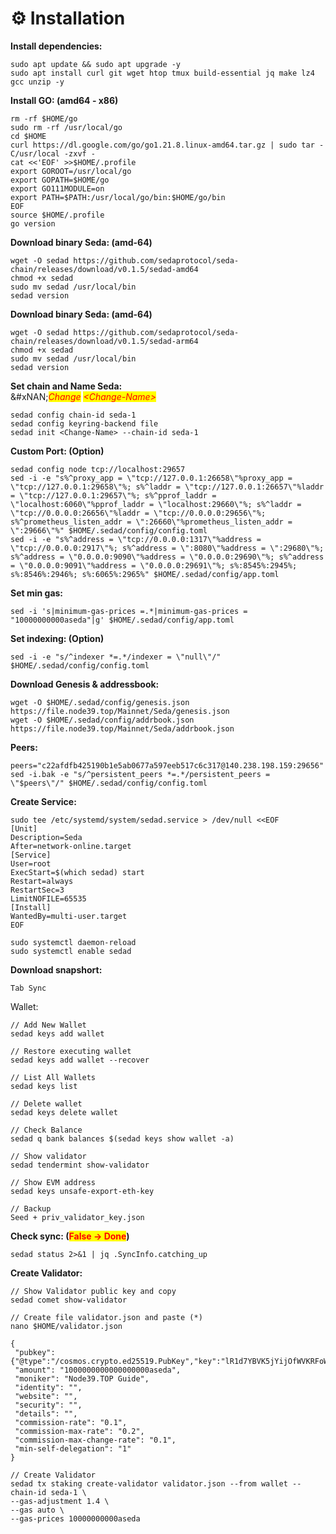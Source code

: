# ⚙️ Installation

**Install dependencies:**

```
sudo apt update && sudo apt upgrade -y
sudo apt install curl git wget htop tmux build-essential jq make lz4 gcc unzip -y
```

**Install GO: (amd64 - x86)**

```
rm -rf $HOME/go
sudo rm -rf /usr/local/go
cd $HOME
curl https://dl.google.com/go/go1.21.8.linux-amd64.tar.gz | sudo tar -C/usr/local -zxvf -
cat <<'EOF' >>$HOME/.profile
export GOROOT=/usr/local/go
export GOPATH=$HOME/go
export GO111MODULE=on
export PATH=$PATH:/usr/local/go/bin:$HOME/go/bin
EOF
source $HOME/.profile
go version
```

**Download binary Seda: (amd-64)**

```
wget -O sedad https://github.com/sedaprotocol/seda-chain/releases/download/v0.1.5/sedad-amd64
chmod +x sedad
sudo mv sedad /usr/local/bin
sedad version
```

**Download binary Seda: (amd-64)**

```
wget -O sedad https://github.com/sedaprotocol/seda-chain/releases/download/v0.1.5/sedad-arm64
chmod +x sedad
sudo mv sedad /usr/local/bin
sedad version
```

**Set chain and Name Seda:**\
&#xNAN;_<mark style="color:red;">Change</mark>_ _<mark style="color:red;">\<Change-Name></mark>_&#x20;

```
sedad config chain-id seda-1
sedad config keyring-backend file
sedad init <Change-Name> --chain-id seda-1
```

**Custom Port: (Option)**

```
sedad config node tcp://localhost:29657
sed -i -e "s%^proxy_app = \"tcp://127.0.0.1:26658\"%proxy_app = \"tcp://127.0.0.1:29658\"%; s%^laddr = \"tcp://127.0.0.1:26657\"%laddr = \"tcp://127.0.0.1:29657\"%; s%^pprof_laddr = \"localhost:6060\"%pprof_laddr = \"localhost:29660\"%; s%^laddr = \"tcp://0.0.0.0:26656\"%laddr = \"tcp://0.0.0.0:29656\"%; s%^prometheus_listen_addr = \":26660\"%prometheus_listen_addr = \":29666\"%" $HOME/.sedad/config/config.toml
sed -i -e "s%^address = \"tcp://0.0.0.0:1317\"%address = \"tcp://0.0.0.0:2917\"%; s%^address = \":8080\"%address = \":29680\"%; s%^address = \"0.0.0.0:9090\"%address = \"0.0.0.0:29690\"%; s%^address = \"0.0.0.0:9091\"%address = \"0.0.0.0:29691\"%; s%:8545%:2945%; s%:8546%:2946%; s%:6065%:2965%" $HOME/.sedad/config/app.toml
```

**Set min gas:**&#x20;

```
sed -i 's|minimum-gas-prices =.*|minimum-gas-prices = "10000000000aseda"|g' $HOME/.sedad/config/app.toml
```

**Set indexing: (Option)**&#x20;

```
sed -i -e "s/^indexer *=.*/indexer = \"null\"/" $HOME/.sedad/config/config.toml
```

**Download Genesis & addressbook:**&#x20;

```
wget -O $HOME/.sedad/config/genesis.json https://file.node39.top/Mainnet/Seda/genesis.json
wget -O $HOME/.sedad/config/addrbook.json https://file.node39.top/Mainnet/Seda/addrbook.json
```

**Peers:**

```
peers="c22afdfb425190b1e5ab0677a597eeb517c6c317@140.238.198.159:29656"
sed -i.bak -e "s/^persistent_peers *=.*/persistent_peers = \"$peers\"/" $HOME/.sedad/config/config.toml
```

**Create Service:**

```
sudo tee /etc/systemd/system/sedad.service > /dev/null <<EOF
[Unit]
Description=Seda
After=network-online.target
[Service]
User=root
ExecStart=$(which sedad) start
Restart=always
RestartSec=3
LimitNOFILE=65535
[Install]
WantedBy=multi-user.target
EOF

sudo systemctl daemon-reload
sudo systemctl enable sedad
```

**Download snapshort:**

```
Tab Sync
```

Wallet:

```
// Add New Wallet
sedad keys add wallet

// Restore executing wallet
sedad keys add wallet --recover

// List All Wallets
sedad keys list

// Delete wallet
sedad keys delete wallet

// Check Balance
sedad q bank balances $(sedad keys show wallet -a)

// Show validator
sedad tendermint show-validator

// Show EVM address
sedad keys unsafe-export-eth-key 

// Backup
Seed + priv_validator_key.json
```

**Check sync: (**<mark style="color:red;">**False -> Done**</mark>**)**

```
sedad status 2>&1 | jq .SyncInfo.catching_up
```

**Create Validator:**

```
// Show Validator public key and copy
sedad comet show-validator
```

```
// Create file validator.json and paste (*)
nano $HOME/validator.json

{
 "pubkey": {"@type":"/cosmos.crypto.ed25519.PubKey","key":"lR1d7YBVK5jYijOfWVKRFoWCsS4dg3kagT7LB9GnG8I="},
 "amount": "1000000000000000000aseda", 
 "moniker": "Node39.TOP Guide",
 "identity": "",
 "website": "",
 "security": "",
 "details": "",
 "commission-rate": "0.1",
 "commission-max-rate": "0.2",
 "commission-max-change-rate": "0.1",
 "min-self-delegation": "1" 
}

// Create Validator
sedad tx staking create-validator validator.json --from wallet --chain-id seda-1 \
--gas-adjustment 1.4 \
--gas auto \
--gas-prices 10000000000aseda
```


